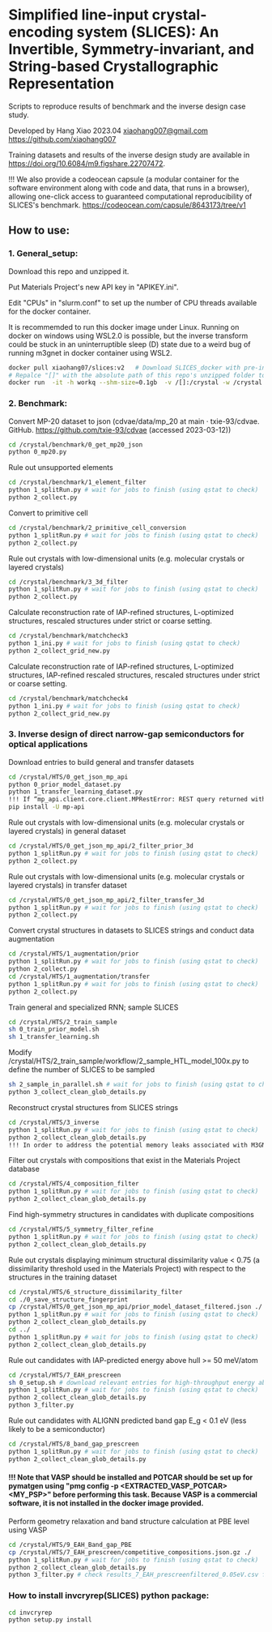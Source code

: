 # Simplified line-input crystal-encoding system (SLICES): An Invertible, Symmetry-invariant, and String-based Crystallographic Representation

Scripts to reproduce results of benchmark and the inverse design case study. 

Developed by Hang Xiao 2023.04 xiaohang007@gmail.com https://github.com/xiaohang007

Training datasets and results of the inverse design study are available in https://doi.org/10.6084/m9.figshare.22707472.

!!! We also provide a codeocean capsule (a modular container for the software environment along with code and data, that runs in a browser), allowing one-click access to guaranteed computational reproducibility of SLICES's benchmark. https://codeocean.com/capsule/8643173/tree/v1
## How to use:

### 1. General_setup:
Download this repo and unzipped it.

Put Materials Project's new API key in "APIKEY.ini". 

Edit "CPUs" in "slurm.conf" to set up the number of CPU threads available for the docker container.

It is recommemded to run this docker image under Linux. Running on docker on windows using WSL2.0 is possible, but the inverse transform could be stuck in an uninterruptible sleep (D) state due to a weird bug of running m3gnet in docker container using WSL2.

```bash
docker pull xiaohang07/slices:v2   # Download SLICES_docker with pre-installed SLICES and other relevant packages. 
# Repalce "[]" with the absolute path of this repo's unzipped folder to setup share folder for the docker container.
docker run  -it -h workq --shm-size=0.1gb  -v /[]:/crystal -w /crystal xiaohang07/slices:v2 /crystal/entrypoint_set_cpus.sh  
```

### 2. Benchmark:
Convert MP-20 dataset to json (cdvae/data/mp_20 at main · txie-93/cdvae. GitHub. https://github.com/txie-93/cdvae (accessed 2023-03-12))
```bash
cd /crystal/benchmark/0_get_mp20_json
python 0_mp20.py
```

Rule out unsupported elements
```bash
cd /crystal/benchmark/1_element_filter
python 1_splitRun.py # wait for jobs to finish (using qstat to check)
python 2_collect.py
```

Convert to primitive cell
```bash
cd /crystal/benchmark/2_primitive_cell_conversion
python 1_splitRun.py # wait for jobs to finish (using qstat to check)
python 2_collect.py
```

Rule out crystals with low-dimensional units (e.g. molecular crystals or layered crystals)
```bash
cd /crystal/benchmark/3_3d_filter
python 1_splitRun.py # wait for jobs to finish (using qstat to check)
python 2_collect.py
```
Calculate reconstruction rate of IAP-refined structures, L-optimized structures, rescaled structures under strict or coarse setting. 
```bash
cd /crystal/benchmark/matchcheck3
python 1_ini.py # wait for jobs to finish (using qstat to check)
python 2_collect_grid_new.py
```
Calculate reconstruction rate of IAP-refined structures, L-optimized structures, IAP-refined rescaled structures, rescaled structures under strict or coarse setting. 
```bash
cd /crystal/benchmark/matchcheck4
python 1_ini.py # wait for jobs to finish (using qstat to check)
python 2_collect_grid_new.py
```
### 3. Inverse design of direct narrow-gap semiconductors for optical applications
Download entries to build general and transfer datasets
```bash
cd /crystal/HTS/0_get_json_mp_api
python 0_prior_model_dataset.py
python 1_transfer_learning_dataset.py
!!! If “mp_api.client.core.client.MPRestError: REST query returned with error status code” occurs. The solution is:
pip install -U mp-api
```
Rule out crystals with low-dimensional units (e.g. molecular crystals or layered crystals) in general dataset
```bash
cd /crystal/HTS/0_get_json_mp_api/2_filter_prior_3d
python 1_splitRun.py # wait for jobs to finish (using qstat to check)
python 2_collect.py
```
Rule out crystals with low-dimensional units (e.g. molecular crystals or layered crystals) in transfer dataset
```bash
cd /crystal/HTS/0_get_json_mp_api/2_filter_transfer_3d
python 1_splitRun.py # wait for jobs to finish (using qstat to check)
python 2_collect.py
```
Convert crystal structures in datasets to SLICES strings and conduct data augmentation
```bash
cd /crystal/HTS/1_augmentation/prior
python 1_splitRun.py # wait for jobs to finish (using qstat to check)
python 2_collect.py
cd /crystal/HTS/1_augmentation/transfer
python 1_splitRun.py # wait for jobs to finish (using qstat to check)
python 2_collect.py
```
Train general and specialized RNN; sample SLICES
```bash
cd /crystal/HTS/2_train_sample
sh 0_train_prior_model.sh
sh 1_transfer_learning.sh
```
Modify /crystal/HTS/2_train_sample/workflow/2_sample_HTL_model_100x.py to define the number of SLICES to be sampled 
```bash
sh 2_sample_in_parallel.sh # wait for jobs to finish (using qstat to check)
python 3_collect_clean_glob_details.py
```
Reconstruct crystal structures from SLICES strings
```bash
cd /crystal/HTS/3_inverse
python 1_splitRun.py # wait for jobs to finish (using qstat to check)
python 2_collect_clean_glob_details.py
!!! In order to address the potential memory leaks associated with M3GNet, we implemented a strategy of restarting the Python script at regular intervals, with a batch size of 30.
```
Filter out crystals with compositions that exist in the Materials Project database
```bash
cd /crystal/HTS/4_composition_filter
python 1_splitRun.py # wait for jobs to finish (using qstat to check)
python 2_collect_clean_glob_details.py
```
Find high-symmetry structures in candidates with duplicate compositions
```bash
cd /crystal/HTS/5_symmetry_filter_refine
python 1_splitRun.py # wait for jobs to finish (using qstat to check)
python 2_collect_clean_glob_details.py
```
Rule out crystals displaying minimum structural dissimilarity value < 0.75 (a dissimilarity threshold used in the Materials Project) with respect to the structures in the training dataset
```bash
cd /crystal/HTS/6_structure_dissimilarity_filter
cd ./0_save_structure_fingerprint
cp /crystal/HTS/0_get_json_mp_api/prior_model_dataset_filtered.json ./
python 1_splitRun.py # wait for jobs to finish (using qstat to check)
python 2_collect_clean_glob_details.py
cd ../
python 1_splitRun.py # wait for jobs to finish (using qstat to check)
python 2_collect_clean_glob_details.py
```
Rule out candidates with IAP-predicted energy above hull >= 50 meV/atom
```bash
cd /crystal/HTS/7_EAH_prescreen 
sh 0_setup.sh # download relevant entries for high-throughput energy above hull calculation
python 1_splitRun.py # wait for jobs to finish (using qstat to check)
python 2_collect_clean_glob_details.py
python 3_filter.py
```
Rule out candidates with ALIGNN predicted band gap E_g < 0.1 eV (less likely to be a semiconductor) 
```bash
cd /crystal/HTS/8_band_gap_prescreen
python 1_splitRun.py # wait for jobs to finish (using qstat to check)
python 2_collect_clean_glob_details.py
```
#### !!! Note that VASP should be installed and POTCAR should be set up for pymatgen using "pmg config -p <EXTRACTED_VASP_POTCAR> <MY_PSP>" before performing this task. Because VASP is a commercial software, it is not installed in the docker image provided.
Perform geometry relaxation and band structure calculation at PBE level using VASP
```bash
cd /crystal/HTS/9_EAH_Band_gap_PBE
cp /crystal/HTS/7_EAH_prescreen/competitive_compositions.json.gz ./
python 1_splitRun.py # wait for jobs to finish (using qstat to check)
python 2_collect_clean_glob_details.py
python 3_filter.py # check results_7_EAH_prescreenfiltered_0.05eV.csv for details of promising candidates; check ./candidates for band structures
```
### How to install invcryrep(SLICES) python package:
```bash
cd invcryrep
python setup.py install
```
